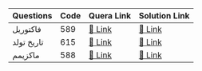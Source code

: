 | Questions  | Code | Quera Link | Solution Link |
| ------------- | ------------- | ------------- | ------------- |
|  فاکتوریل | 589 | [🔗 Link](https://quera.ir/problemset/university/589/%D8%B3%D8%A4%D8%A7%D9%84-%D8%AF%D8%A7%D9%86%D8%B4%DA%AF%D8%A7%D9%87-%D8%B5%D9%86%D8%B9%D8%AA%DB%8C-%D8%B4%D8%B1%DB%8C%D9%81-%D9%85%D8%A8%D8%A7%D9%86%DB%8C-%D8%A8%D8%B1%D9%86%D8%A7%D9%85%D9%87%D9%86%D9%88%DB%8C%D8%B3%DB%8C-%D9%BE%D8%A7%DB%8C%DB%8C%D8%B2-%DB%B9%DB%B3-%D9%81%D8%A7%DA%A9%D8%AA%D9%88%D8%B1%DB%8C%D9%84) | [🔗 Link](https://github.com/0x73am43l/QueraChallenge/blob/main/University/factorial.py) |
|  تاریخ تولد | 615 | [🔗 Link](https://quera.ir/problemset/university/615/%D8%B3%D8%A4%D8%A7%D9%84-%D8%AF%D8%A7%D9%86%D8%B4%DA%AF%D8%A7%D9%87-%D8%B5%D9%86%D8%B9%D8%AA%DB%8C-%D8%B4%D8%B1%DB%8C%D9%81-%D9%85%D8%A8%D8%A7%D9%86%DB%8C-%D8%A8%D8%B1%D9%86%D8%A7%D9%85%D9%87%D9%86%D9%88%DB%8C%D8%B3%DB%8C-%D9%BE%D8%A7%DB%8C%DB%8C%D8%B2-%DB%B9%DB%B3-%D8%AA%D8%A7%D8%B1%DB%8C%D8%AE-%D8%AA%D9%88%D9%84%D8%AF) | [🔗 Link](https://github.com/0x73am43l/QueraChallenge/blob/main/University/tarikh-tavalod.py) |
|  ماکزیمم | 588 | [🔗 Link](https://quera.ir/problemset/588/) | [🔗 Link](https://github.com/0x73am43l/QueraChallenge/blob/main/University/maximum.py) |
